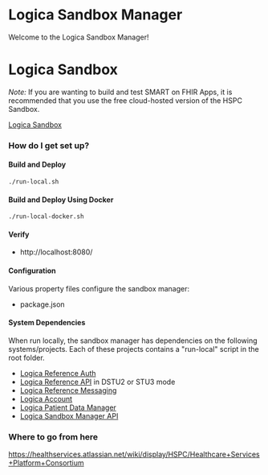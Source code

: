 # Logica Sandbox Manager

Welcome to the Logica Sandbox Manager!  

# Logica Sandbox

*Note:* If you are wanting to build and test SMART on FHIR Apps, it is recommended that you use the free cloud-hosted version of the HSPC Sandbox.

[Logica Sandbox](https://sandbox.hspconsortium.org)

### How do I get set up? ###

#### Build and Deploy ####
    ./run-local.sh

#### Build and Deploy Using Docker ####
    ./run-local-docker.sh

#### Verify

* http://localhost:8080/

#### Configuration ####

Various property files configure the sandbox manager:

 * package.json

#### System Dependencies ####
When run locally, the sandbox manager has dependencies on the following systems/projects.  Each of these projects contains a "run-local" script in the root folder.

 * [Logica Reference Auth](https://bitbucket.org/hspconsortium/reference-auth)
 * [Logica Reference API](https://bitbucket.org/hspconsortium/reference-api) in DSTU2 or STU3 mode
 * [Logica Reference Messaging](https://bitbucket.org/hspconsortium/reference-messaging)
 * [Logica Account](https://bitbucket.org/hspconsortium/account)
 * [Logica Patient Data Manager](https://bitbucket.org/hspconsortium/patient-data-manager)
 * [Logica Sandbox Manager API](https://bitbucket.org/hspconsortium/sandbox-manager-api)

### Where to go from here ###
https://healthservices.atlassian.net/wiki/display/HSPC/Healthcare+Services+Platform+Consortium
